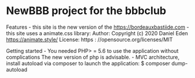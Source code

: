 # NewBBB project for the bbbclub
 
Features
    - this site is the new version of the https://bordeauxbastiide.com
    - this site uses a  animate.css library:
            Author: Copyright (c) 2020 Daniel Eden https://animate.style/
            License: https : //opensource.org/licenses/MIT
 
Getting started
    - You needed PHP> = 5.6 to use the application without complications 
        The new version of php is advisable.
    - MVC architecture, install autoload via composer to launch the application: 
            $ composer dump-autoload
 